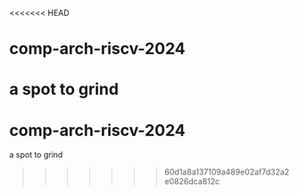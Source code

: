 <<<<<<< HEAD
# comp-arch-riscv-2024
a spot to grind
=======
# comp-arch-riscv-2024
a spot to grind
>>>>>>> 60d1a8a137109a489e02af7d32a2e0826dca812c
